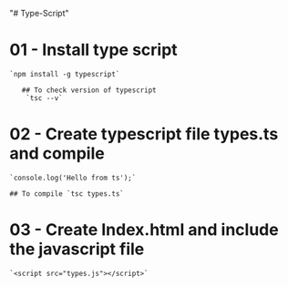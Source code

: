 "# Type-Script" 
# 01 - Install type script
    `npm install -g typescript`

       ## To check version of typescript
        `tsc --v`
# 02 - Create typescript file types.ts and compile
    `console.log('Hello from ts');`

    ## To compile `tsc types.ts`
    
# 03 - Create Index.html and include the javascript file
    `<script src="types.js"></script>`